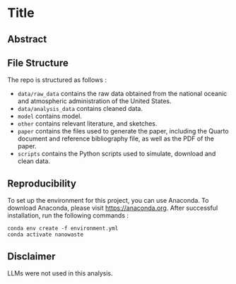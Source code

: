 # Title

## Abstract

## File Structure

The repo is structured as follows :

-   `data/raw_data` contains the raw data obtained from the national oceanic and atmospheric administration of the United States. 
-   `data/analysis_data` contains cleaned data.
-   `model` contains model. 
-   `other` contains relevant literature, and sketches.
-   `paper` contains the files used to generate the paper, including the Quarto document and reference bibliography file, as well as the PDF of the paper. 
-   `scripts` contains the Python scripts used to simulate, download and clean data.

## Reproducibility
To set up the environment for this project, you can use Anaconda.
To download Anaconda, please visit https://anaconda.org.
After successful installation, run the following commands :
```
conda env create -f environment.yml
conda activate nanowaste
```

## Disclaimer

LLMs were not used in this analysis.
